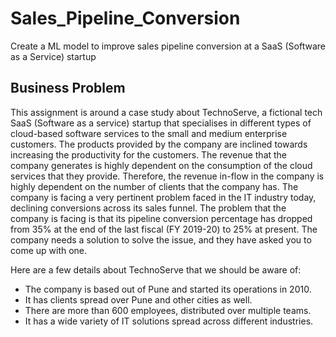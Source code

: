 # Sales_Pipeline_Conversion
Create a ML model to improve sales pipeline conversion at a SaaS (Software as a Service) startup

## Business Problem
This assignment is around a case study about TechnoServe, a fictional tech SaaS (Software as a service) startup that specialises in different types of cloud-based software services to the small and medium enterprise customers. The products provided by the company are inclined towards increasing the productivity for the customers.
The revenue that the company generates is highly dependent on the consumption of the cloud services that they provide. Therefore, the revenue in-flow in the company is highly dependent on the number of clients that the company has. The company is facing a very pertinent problem faced in the IT industry today, declining conversions across its sales funnel.
The problem that the company is facing is that its pipeline conversion percentage has dropped from 35% at the end of the last fiscal (FY 2019-20) to 25% at present. The company needs a solution to solve the issue, and they have asked you to come up with one.

Here are a few details about TechnoServe that we should be aware of:

 - The company is based out of Pune and started its operations in 2010.
 - It has clients spread over Pune and other cities as well.
 - There are more than 600 employees, distributed over multiple teams.
 - It has a wide variety of IT solutions spread across different industries.
